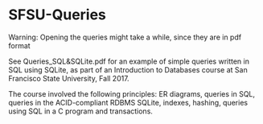 # SFSU-Queries
Warning: Opening the queries might take a while, since they are in pdf format 

See Queries_SQL&SQLite.pdf for an example of simple queries written in SQL using SQLite, as part of an Introduction to Databases course at San Francisco State University, Fall 2017. 

The course involved the following principles: ER diagrams, queries in SQL, queries in the ACID-compliant RDBMS SQLite, indexes, hashing, queries using SQL in a C program and transactions.
